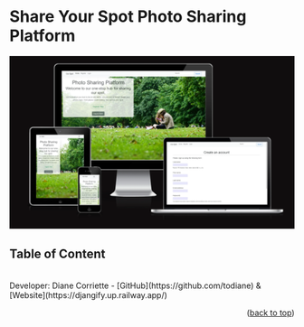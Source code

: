 # Share Your Spot Photo Sharing Platform
![homepage](readme/images/rm-homepage.webp)


## Table of Content

<br>
Developer: Diane Corriette - [GitHub](https://github.com/todiane) & [Website](https://djangify.up.railway.app/)

<p align="right">(<a href="#table-of-content">back to top</a>)</p>